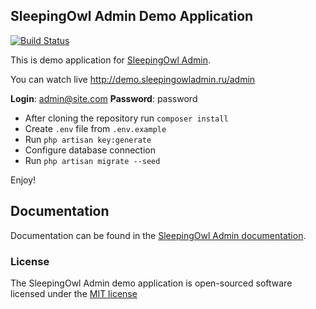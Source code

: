 ## SleepingOwl Admin Demo Application

[![Build Status](https://travis-ci.org/SleepingOwlAdmin/demo.svg?branch=master)](https://travis-ci.org/SleepingOwlAdmin/demo)

This is demo application for [SleepingOwl Admin](https://github.com/LaravelRUS/SleepingOwlAdmin).

You can watch live http://demo.sleepingowladmin.ru/admin

**Login**: admin@site.com
**Password**: password

* After cloning the repository run `composer install`
* Create `.env` file from `.env.example`
* Run `php artisan key:generate`
* Configure database connection
* Run `php artisan migrate --seed`

Enjoy!

## Documentation

Documentation can be found in the [SleepingOwl Admin documentation](http://sleepingowl.laravel.su/docs/4.0/).

### License

The SleepingOwl Admin demo application is open-sourced software licensed under the [MIT license](http://opensource.org/licenses/MIT)
